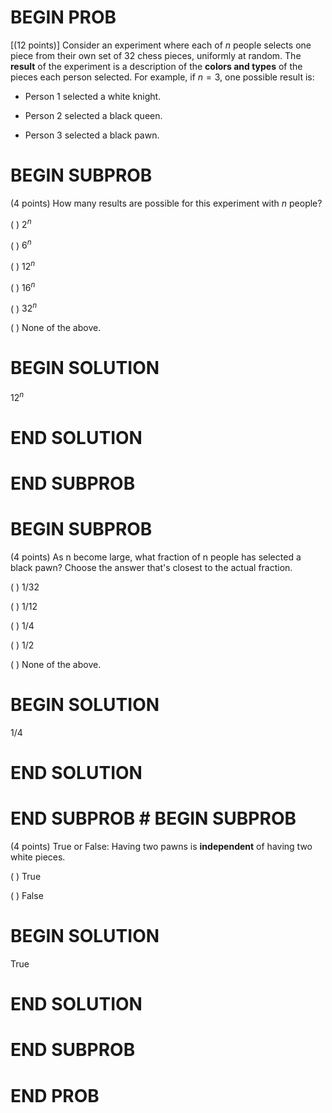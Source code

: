 # BEGIN PROB

\[(12 points)\] Consider an experiment where each of $n$ people selects
one piece from their own set of 32 chess pieces, uniformly at random.
The **result** of the experiment is a description of the **colors and
types** of the pieces each person selected. For example, if $n=3$, one
possible result is:

-   Person 1 selected a white knight.

-   Person 2 selected a black queen.

-   Person 3 selected a black pawn.

# BEGIN SUBPROB

(4 points) How many results are possible for this experiment with $n$
people?

( ) $2^n$

( ) $6^n$

( ) $12^n$

( ) $16^n$

( ) $32^n$

( ) None of the above.

# BEGIN SOLUTION

$12^n$

# END SOLUTION

# END SUBPROB

# BEGIN SUBPROB

(4 points) As n become large, what fraction of n people has selected a
black pawn? Choose the answer that's closest to the actual fraction.

( ) 1/32

( ) 1/12

( ) 1/4

( ) 1/2

( ) None of the above.

# BEGIN SOLUTION

1/4

# END SOLUTION

# END SUBPROB # BEGIN SUBPROB

(4 points) True or False: Having two pawns is **independent** of having
two white pieces.

( ) True

( ) False

# BEGIN SOLUTION

True

# END SOLUTION

# END SUBPROB

# END PROB